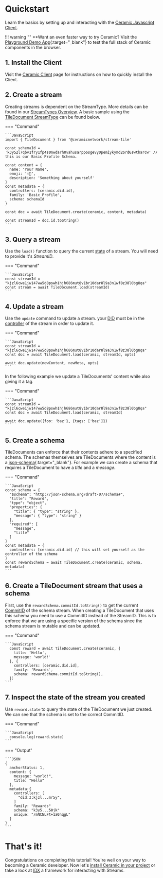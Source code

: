 # Quickstart
Learn the basics by setting up and interacting with the [Ceramic Javascript Client](./javascript/installation.md).

!!! warning ""
    **Want an even faster way to try Ceramic? Visit the [Playground Demo App](https://playground.ceramic.dev){:target="_blank"} to test the full stack of Ceramic components in the browser.

## **1. Install the Client**

Visit the [Ceramic Client](./javascript/installation.md) page for instructions on how to quickly install the Client.

## **2. Create a stream**
Creating streams is dependent on the StreamType. More details can be found in our [StreamTypes Overview](../streamtypes/overview.md). A basic sample using the [TileDocument StreamType](../streamtypes/tile-document/overview.md) can be found below.

=== "Command"

    ```JavaScript
    import { TileDocument } from '@ceramicnetwork/stream-tile'

    const schemaId = 'k3y52l7qbv1fry1fp4s0nwdarh0vahusarpposgevy0pemiykymd2ord6swtharcw' // this is our Basic Profile Schema.
    
    const content = {
      name: 'Your Name',
      emoji: '✌🏻',
      description: 'Something about yourself'
    }
    const metadata = {
      controllers: [ceramic.did.id],
      family: 'Basic Profile',
      schema: schemaId
    }

    const doc = await TileDocument.create(ceramic, content, metadata)

    const streamId = doc.id.toString()
    ```

## **3. Query a stream**
Use the `load()` function to query the current [state](../learn/glossary.md#state) of a stream. You will need to provide it's *StreamID*.

=== "Command"

    ```JavaScript
    const streamId = "kjzl6cwe1jw147ww5d8pswh1hjh686mut8v1br10dar8l9a3n1wf8z38l0bg8qa"
    const stream = await TileDocument.load(streamId)
    ```

## **4. Update a stream**
Use the `update`  command to update a stream. your [DID](../learn/glossary.md#dids) must be in the [controller](../learn/glossary.md#controllers) of the stream in order to update it. 

=== "Command"

    ```JavaScript
    const streamId = "kjzl6cwe1jw147ww5d8pswh1hjh686mut8v1br10dar8l9a3n1wf8z38l0bg8qa"
    const doc = await TileDocument.load(ceramic, streamId, opts)
    
    await doc.update(newContent, newMeta, opts)
    ```


In the following example we update a TileDocuments' content while also giving it a tag.

=== "Command"

    ```JavaScript
    const streamId = "kjzl6cwe1jw147ww5d8pswh1hjh686mut8v1br10dar8l9a3n1wf8z38l0bg8qa"
    const doc = await TileDocument.load(ceramic, streamId)

    await doc.update({foo: 'baz'}, {tags: ['baz']})
    ```
<!-- API Reference here -->

## **5. Create a schema**
TileDocuments can enforce that their contents adhere to a specified schema. The schemas themselves are TileDocuments where the content is a [json-schema](https://json-schema.org){:target="_blank"}. For example we can create a schema that requires a TileDocument to have a *title* and a *message*.

=== "Command"

    ```JavaScript
    const schema = {
      "$schema": "http://json-schema.org/draft-07/schema#",
      "title": "Reward",
      "type": "object",
      "properties": {
        "title": { "type": "string" },
        "message": { "type": "string" }
      },
      "required": [
        "message",
        "title"
      ]
    }
    const metadata = {
      controllers: [ceramic.did.id] // this will set yourself as the controller of the schema
    }
    const rewardSchema = await TileDocument.create(ceramic, schema, metadata)
    ```

## **6. Create a TileDocument stream that uses a schema**
First, use the `rewardSchema.commitId.toString()` to get the current [CommitID](../learn/glossary.md#commitid) of the schema stream. When creating a TileDocument that uses this schema you need to use a CommitID instead of the StreamID. This is to enforce that we are using a specific version of the schema since the schema stream is mutable and can be updated.

=== "Command"

    ```JavaScript
      const reward = await TileDocument.create(ceramic, {
        title: 'Hello',
        message: 'world!'
      }, {
        controllers: [ceramic.did.id],
        family: 'Rewards',
        schema: rewardSchema.commitId.toString(),
      })
    ```

## **7. Inspect the state of the stream you created**
Use `reward.state` to query the state of the TileDocument we just created. We can see that the schema is set to the correct CommitID.

=== "Command"

    ```JavaScript
      console.log(reward.state)
    ```

=== "Output"

    ```JSON
    {
      anchorStatus: 1,
      content: {
        message: "world!",
        title: "Hello"
      },
      metadata:{
        controllers: [
          "did:3:kjzl...mr5y",
        ]
        family: "Rewards"
        schema: "k3y5...50jk"
        unique: "/mNCNLFt+1a0nqgL"
      }
    }
    ```

# **That's it!**
Congratulations on completing this tutorial! You're well on your way to becoming a Ceramic developer. Now let's [install Ceramic in your project](./javascript/installation.md) or take a look at [IDX](../../tools/idx/overview.md) a framework for interacting with Streams.
</br>
</br>
</br>

